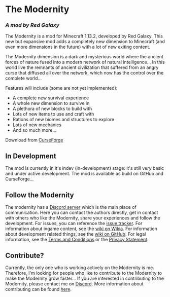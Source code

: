 # The Modernity
### _A mod by Red Galaxy_
The Modernity is a mod for Minecraft 1.13.2, developed by Red Galaxy. This new but expansive mod adds a completely new
dimension to Minecraft (and even more dimensions in the future) with a lot of new exiting content.

The Modernity dimension is a dark and mysterious world where the ancient forces of nature fused into a modern network of
natural intelligence... In this world live the remnants of ancient civilization that suffered from an angry curse that
diffused all over the network, which now has the control over the complete world...

Features will include (some are not yet implemented):
- A complete new survival experience
- A whole new dimension to survive in
- A plethora of new blocks to build with
- Lots of new items to use and craft with
- Rations of new biomes and structures to explore
- Lots of new mechanics
- And so much more...

Download from [CurseForge](https://www.curseforge.com/minecraft/mc-mods/the-modernity)

## In Development
The mod is currently in it's indev (in-development) stage: it's still very basic and under active development. The mod
is available as build on GitHub and CurseForge...

## Follow the Modernity
The modernity has a [Discord server](https://discord.gg/YvyzTFf) which is the main place of communication. Here you can contact the authors directly, get in contact with others who like the Modernity, share your experiences and follow the development. For issues, you can reference the [issue tracker](https://github.com/RedGalaxySoftware/TheModernity/issues). For information about ingame content, see the [wiki on Wikia](https://the-modernity.fandom.com/). For information about development related things, see the [wiki on GitHub](https://github.com/RedGalaxySoftware/TheModernity/wiki). For legal information, see the [Terms and Conditions](https://github.com/RedGalaxySoftware/TheModernity/wiki/Terms-and-Conditions) or the [Privacy Statement](https://github.com/RedGalaxySoftware/TheModernity/wiki/Privacy-Statement).

## Contribute?
Currently, the only one who is working actively on the Modernity is me. Therefore, I'm looking for people who like to contribute to the Modernity to make the Modernity grow faster... If you are interested in contributing to the Modernity, please contact me on [Discord](https://discord.gg/YvyzTFf). More information about contributing can be found [here](https://github.com/RedGalaxySoftware/TheModernity/wiki/Contributing).